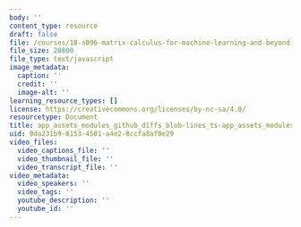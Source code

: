 ```yaml
---
body: ''
content_type: resource
draft: false
file: /courses/18-s096-matrix-calculus-for-machine-learning-and-beyond-january-iap-2022/app_assets_modules_github_diffs_blob-lines_ts-app_assets_modules_github_diffs_linkable-line-n-9a8226-ec3f44ba7202.js
file_size: 20800
file_type: text/javascript
image_metadata:
  caption: ''
  credit: ''
  image-alt: ''
learning_resource_types: []
license: https://creativecommons.org/licenses/by-nc-sa/4.0/
resourcetype: Document
title: app_assets_modules_github_diffs_blob-lines_ts-app_assets_modules_github_diffs_linkable-line-n-9a8226-ec3f44ba7202.js
uid: 9da231b9-8153-4501-a4e2-8ccfa8af0e29
video_files:
  video_captions_file: ''
  video_thumbnail_file: ''
  video_transcript_file: ''
video_metadata:
  video_speakers: ''
  video_tags: ''
  youtube_description: ''
  youtube_id: ''
---
```


